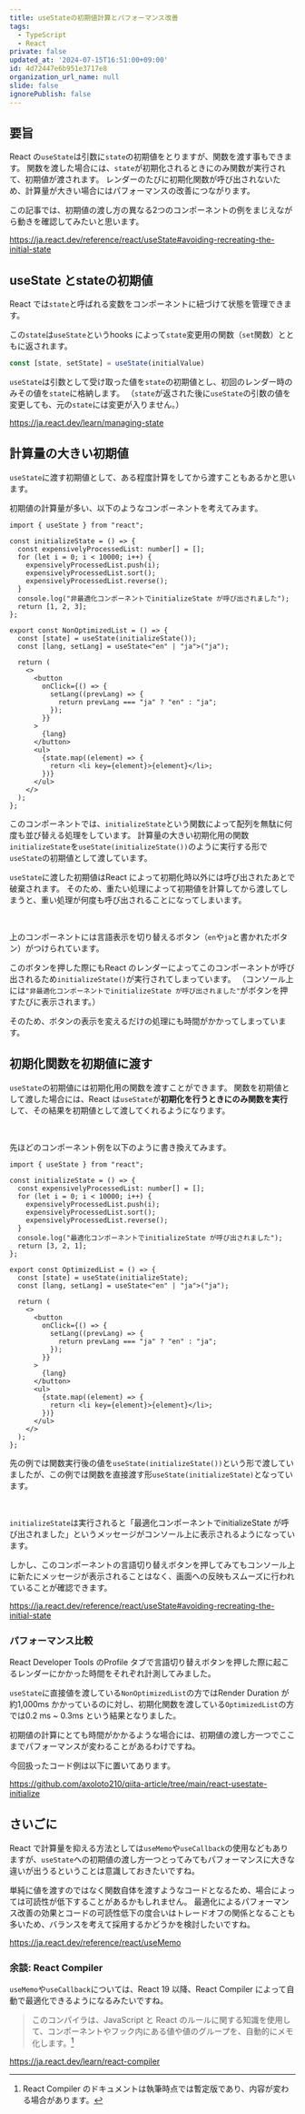 ```yaml
---
title: useStateの初期値計算とパフォーマンス改善
tags:
  - TypeScript
  - React
private: false
updated_at: '2024-07-15T16:51:00+09:00'
id: 4d72447e6b951e3717e8
organization_url_name: null
slide: false
ignorePublish: false
---
```

## 要旨
React の`useState`は引数に`state`の初期値をとりますが、関数を渡す事もできます。
関数を渡した場合には、`state`が初期化されるときにのみ関数が実行されて、初期値が渡されます。
レンダーのたびに初期化関数が呼び出されないため、計算量が大きい場合にはパフォーマンスの改善につながります。

この記事では、初期値の渡し方の異なる2つのコンポーネントの例をまじえながら動きを確認してみたいと思います。

https://ja.react.dev/reference/react/useState#avoiding-recreating-the-initial-state

## useState とstateの初期値
React では`state`と呼ばれる変数をコンポーネントに紐づけて状態を管理できます。

この`state`は`useState`というhooks によって`state`変更用の関数（`set`関数）とともに返されます。
```ts
const [state, setState] = useState(initialValue)
```

`useState`は引数として受け取った値を`state`の初期値とし、初回のレンダー時のみその値を`state`に格納します。
（`state`が返された後に`useState`の引数の値を変更しても、元の`state`には変更が入りません。）

https://ja.react.dev/learn/managing-state

## 計算量の大きい初期値
`useState`に渡す初期値として、ある程度計算をしてから渡すこともあるかと思います。

初期値の計算量が多い、以下のようなコンポーネントを考えてみます。

```tsx
import { useState } from "react";

const initializeState = () => {
  const expensivelyProcessedList: number[] = [];
  for (let i = 0; i < 10000; i++) {
    expensivelyProcessedList.push(i);
    expensivelyProcessedList.sort();
    expensivelyProcessedList.reverse();
  }
  console.log("非最適化コンポーネントでinitializeState が呼び出されました");
  return [1, 2, 3];
};

export const NonOptimizedList = () => {
  const [state] = useState(initializeState());
  const [lang, setLang] = useState<"en" | "ja">("ja");

  return (
    <>
      <button
        onClick={() => {
          setLang((prevLang) => {
            return prevLang === "ja" ? "en" : "ja";
          });
        }}
      >
        {lang}
      </button>
      <ul>
        {state.map((element) => {
          return <li key={element}>{element}</li>;
        })}
      </ul>
    </>
  );
};
```

このコンポーネントでは、`initializeState`という関数によって配列を無駄に何度も並び替える処理をしています。
計算量の大きい初期化用の関数`initializeState`を`useState(initializeState())`のように実行する形で`useState`の初期値として渡しています。

`useState`に渡した初期値はReact によって初期化時以外には呼び出されたあとで破棄されます。
そのため、重たい処理によって初期値を計算してから渡してしまうと、重い処理が何度も呼び出されることになってしまいます。

<br/>

上のコンポーネントには言語表示を切り替えるボタン（`en`や`ja`と書かれたボタン）がつけられています。

このボタンを押した際にもReact のレンダーによってこのコンポーネントが呼び出されるため`initializeState()`が実行されてしまっています。
（コンソール上には`"非最適化コンポーネントでinitializeState が呼び出されました"`がボタンを押すたびに表示されます。）

そのため、ボタンの表示を変えるだけの処理にも時間がかかってしまっています。

## 初期化関数を初期値に渡す
`useState`の初期値には初期化用の関数を渡すことができます。
関数を初期値として渡した場合には、React は`useState`が**初期化を行うときにのみ関数を実行**して、その結果を初期値として渡してくれるようになります。

<br/>

先ほどのコンポーネント例を以下のように書き換えてみます。
```tsx
import { useState } from "react";

const initializeState = () => {
  const expensivelyProcessedList: number[] = [];
  for (let i = 0; i < 10000; i++) {
    expensivelyProcessedList.push(i);
    expensivelyProcessedList.sort();
    expensivelyProcessedList.reverse();
  }
  console.log("最適化コンポーネントでinitializeState が呼び出されました");
  return [3, 2, 1];
};

export const OptimizedList = () => {
  const [state] = useState(initializeState);
  const [lang, setLang] = useState<"en" | "ja">("ja");

  return (
    <>
      <button
        onClick={() => {
          setLang((prevLang) => {
            return prevLang === "ja" ? "en" : "ja";
          });
        }}
      >
        {lang}
      </button>
      <ul>
        {state.map((element) => {
          return <li key={element}>{element}</li>;
        })}
      </ul>
    </>
  );
};
```

先の例では関数実行後の値を`useState(initializeState())`という形で渡していましたが、この例では関数を直接渡す形`useState(initializeState)`となっています。

<br/>

`initializeState`は実行されると「最適化コンポーネントでinitializeState が呼び出されました」というメッセージがコンソール上に表示されるようになっています。

しかし、このコンポーネントの言語切り替えボタンを押してみてもコンソール上に新たにメッセージが表示されることはなく、画面への反映もスムーズに行われていることが確認できます。

https://ja.react.dev/reference/react/useState#avoiding-recreating-the-initial-state

### パフォーマンス比較
React Developer Tools のProfile タブで言語切り替えボタンを押した際に起こるレンダーにかかった時間をそれぞれ計測してみました。

`useState`に直接値を渡している`NonOptimizedList`の方ではRender Duration が約1,000ms かかっているのに対し、初期化関数を渡している`OptimizedList`の方では0.2 ms ~ 0.3ms という結果となりました。

初期値の計算にとても時間がかかるような場合には、初期値の渡し方一つでここまでパフォーマンスが変わることがあるわけですね。

今回扱ったコード例は以下に置いてあります。

https://github.com/axoloto210/qiita-article/tree/main/react-usestate-initialize

## さいごに
React で計算量を抑える方法としては`useMemo`や`useCallback`の使用などもありますが、`useState`への初期値の渡し方一つとってみてもパフォーマンスに大きな違いが出うるということは意識しておきたいですね。

単純に値を渡すのではなく関数自体を渡すようなコードとなるため、場合によっては可読性が低下することがあるかもしれません。
最適化によるパフォーマンス改善の効果とコードの可読性低下の度合いはトレードオフの関係となることも多いため、バランスを考えて採用するかどうかを検討したいですね。

https://ja.react.dev/reference/react/useMemo

### 余談: React Compiler
`useMemo`や`useCallback`については、React 19 以降、React Compiler によって自動で最適化できるようになるみたいですね。

>このコンパイラは、JavaScript と React のルールに関する知識を使用して、コンポーネントやフック内にある値や値のグループを、自動的にメモ化します。[^1]

https://ja.react.dev/learn/react-compiler

[^1]:React Compiler のドキュメントは執筆時点では暫定版であり、内容が変わる場合があります。
